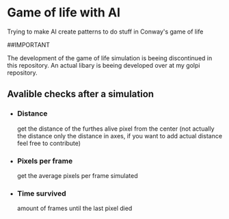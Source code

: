 # Game of life with AI

Trying to make AI create patterns to do stuff in Conway's game of life

##IMPORTANT

The development of the game of life simulation is beeing discontinued in this repository. An actual libary is beeing developed over at my golpi repository.

## Avalible checks after a simulation

- ### Distance
  get the distance of the furthes alive pixel from the center (not actually the distance only the distance in axes, if you want to add actual distance feel free to contribute)

- ### Pixels per frame
  get the average pixels per frame simulated

- ### Time survived
  amount of frames until the last pixel died
